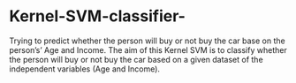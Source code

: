 # Kernel-SVM-classifier-
Trying to predict whether the person will buy or not buy the car base on the person’s’ Age and Income. The aim of this Kernel SVM is to classify whether the person will buy or not buy the car based on a given dataset of the independent variables (Age and Income).
